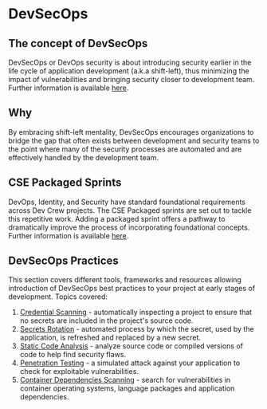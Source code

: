 # DevSecOps

## The concept of DevSecOps

DevSecOps or DevOps security is about introducing security earlier in the life cycle of application development (a.k.a shift-left), thus minimizing the impact of vulnerabilities and bringing security closer to development team.
Further information is available [here](https://github.com/microsoft/CSEPackagedSprints/tree/master/DevSecOps).

## Why

By embracing shift-left mentality, DevSecOps encourages organizations to bridge the gap that often exists between development and security teams to the point where many of the security processes are automated and are effectively handled by the development team.

## CSE Packaged Sprints

DevOps, Identity, and Security have standard foundational requirements across Dev Crew projects. The CSE Packaged sprints are set out to tackle this repetitive work. Adding a packaged sprint offers a pathway to dramatically improve the process of incorporating foundational concepts.
Further information is available [here](https://github.com/microsoft/CSEPackagedSprints).

## DevSecOps Practices

This section covers different tools, frameworks and resources allowing introduction of DevSecOps best practices to your project at early stages of development.
Topics covered:

1. [Credential Scanning](./secret-management/credential_scanning.md) - automatically inspecting a project to ensure that no secrets are included in the project's source code.
1. [Secrets Rotation](./secret-management/secrets_rotation.md) - automated process by which the secret, used by the application, is refreshed and replaced by a new secret.
1. [Static Code Analysis](./static-code-analysis/static_code_analysis.md) - analyze source code or compiled versions of code to help find security flaws.
1. [Penetration Testing](./penetration-testing/penetration_testing.md) - a simulated attack against your application to check for exploitable vulnerabilities.
1. [Container Dependencies Scanning](./dependency-container-scanning/dependency_container_scanning.md) - search for vulnerabilities in container operating systems, language packages and application dependencies.
